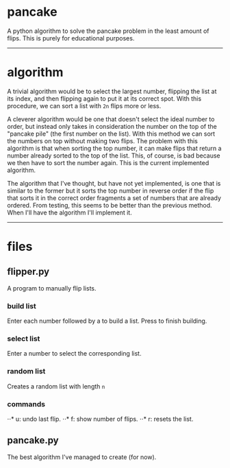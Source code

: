 # pancake
A python algorithm to solve the pancake problem in the least amount of flips.
This is purely for educational purposes.

---

# algorithm
A trivial algorithm would be to select the largest number, flipping the list at
its index, and then flipping again to put it at its correct spot. With this procedure,
we can sort a list with `2n` flips more or less.

A cleverer algorithm would be one that doesn't select the ideal number to order, but instead
only takes in consideration the number on the top of the "pancake pile" (the first number
on the list). With this method we can sort the numbers on top without making two flips. The
problem with this algorithm is that when sorting the top number, it can make flips that return
a number already sorted to the top of the list. This, of course, is bad because we then have to
sort the number again.
This is the current implemented algorithm.

The algorithm that I've thought, but have not yet implemented, is one that is similar to the
former but it sorts the top number in reverse order if the flip that sorts it in the correct
order fragments a set of numbers that are already ordered. From testing, this seems to be better
than the previous method. When I'll have the algorithm I'll implement it.


---

# files
## flipper.py
A program to manually flip lists.
### build list
Enter each number followed by a <RET> to build a list.
Press <RET> to finish building.

### select list
Enter a number to select the corresponding list.

### random list
Creates a random list with length `n`

### commands
⋅⋅* u: undo last flip.
⋅⋅* f: show number of flips.
⋅⋅* r: resets the list.

## pancake.py
The best algorithm I've managed to create (for now).